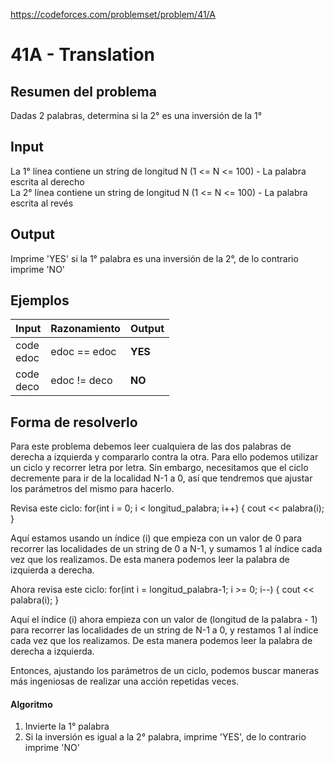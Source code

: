 https://codeforces.com/problemset/problem/41/A

# 41A - Translation

## Resumen del problema
Dadas 2 palabras, determina si la 2° es una inversión de la 1°

## Input
La 1° línea contiene un string de longitud N (1 <= N <= 100) - La palabra escrita al derecho \
La 2° línea contiene un string de longitud N (1 <= N <= 100) - La palabra escrita al revés

## Output
Imprime 'YES' si la 1° palabra es una inversión de la 2°, de lo contrario imprime 'NO'

## Ejemplos
| Input              | Razonamiento  | Output    |
| ------------------ | :------------ | --------- |
| code <br> edoc     | edoc == edoc  | **YES**   |
| code <br> deco     | edoc != deco  | **NO**    |

## Forma de resolverlo
Para este problema debemos leer cualquiera de las dos palabras de derecha a izquierda y compararlo contra la otra.
Para ello podemos utilizar un ciclo y recorrer letra por letra. Sin embargo, necesitamos que el ciclo decremente para ir de la localidad N-1 a 0, así que tendremos que ajustar los parámetros del mismo para hacerlo.

Revisa este ciclo:
for(int i = 0; i < longitud_palabra; i++) {
    cout << palabra(i);
}

Aquí estamos usando un índice (i) que empieza con un valor de 0 para recorrer las localidades de un string de 0 a N-1, y sumamos 1 al índice cada vez que los realizamos. De esta manera podemos leer la palabra de izquierda a derecha.

Ahora revisa este ciclo:
for(int i = longitud_palabra-1; i >= 0; i--) {
    cout << palabra(i);
}

Aquí el índice (i) ahora empieza con un valor de (longitud de la palabra - 1) para recorrer las localidades de un string de N-1 a 0, y restamos 1 al índice cada vez que los realizamos. De esta manera podemos leer la palabra de derecha a izquierda.

Entonces, ajustando los parámetros de un ciclo, podemos buscar maneras más ingeniosas de realizar una acción repetidas veces.

#### Algoritmo
1) Invierte la 1° palabra
2) Si la inversión es igual a la 2° palabra, imprime 'YES', de lo contrario imprime 'NO'